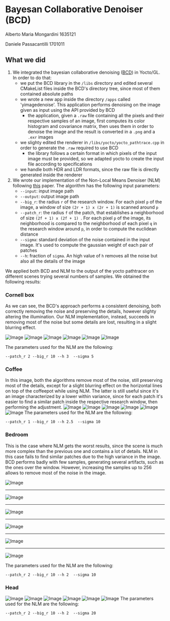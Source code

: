 # Bayesan Collaborative Denoiser (BCD)

Alberto Maria Mongardini 1635121

Daniele Passacantilli 1701011

## What we did
1. We integrated the bayesian collaborative denoising ([BCD](https://github.com/superboubek/bcd)) in Yocto/GL. In order to do that:
    * we put the BCD library in the ```/libs``` directory and edited several CMakeList files inside the BCD's directory tree, since most of them contained absolute paths
    * we wrote a new app inside the directory ```/apps``` called 'yimagedenoise'. This application performs denoising on the image given as input using the API provided by BCD
        * the application, given a ```.raw``` file containing all the pixels and their respective samples of an image, first computes its color histogram and covariance matrix, then uses them in order to denoise the image and the result is converted in a ```.png``` and a ```.exr``` images
    * we slighty edited the renderer in ```/libs/yocto/yocto_pathtrace.cpp``` in order to generate the ```.raw``` required to use BCD
        * the library follows a certain format in which pixels of the input image must be provided, so we adapted yocto to create the input file according to specifications
    * we handle both HDR and LDR formats, since the raw file is directly generated inside the renderer
2. We wrote our implementation of the Non-Local Means Denoiser (NLM) following [this](https://www.ipol.im/pub/art/2011/bcm_nlm/article.pdf) paper. The algorithm has the following input parameters:
    * ```--input```: input image path
    * ```--output```: output image path
    * ```--big_r```: the radius ```r``` of the research window. For each pixel ```p``` of the image, a window of size ```(2r + 1) x (2r + 1)``` is scanned around ```p```
    * ```--patch_r```: the radius ```f``` of the patch, that establishes a neighborhood of size ```(2f + 1) x (2f + 1) ```. For each pixel ```p``` of the image, its neighborhood is compared to the neighborhood of each pixel ```q``` in the research window around ```p```, in order to compute the euclidean distance
    * ```--sigma```: standard deviation of the noise contained in the input image. It's used to compute the gaussian weight of each pair of patches
    * ```--h```: fraction of ```sigma```. An high value of ```h``` removes all the noise but also all the details of the image

We applied both BCD and NLM to the output of the yocto pathtracer on different scenes trying several numbers of samples. We obtained the following results:

### Cornell box

As we can see, the BCD's approach performs a consistent denoising, both correctly removing the noise and preserving the details, however slighty altering the illumination. Our NLM implementation, instead, succeeds in removing most of the noise but some details are lost, resulting in a slight blurring effect.

![Image](out/compare_results/cornellbox_4.png)
![Image](out/compare_results/cornellbox_8.png)
![Image](out/compare_results/cornellbox_16.png)
![Image](out/compare_results/cornellbox_64.png)
![Image](out/compare_results/cornellbox_128.png)
![Image](out/compare_results/cornellbox_256.png)

The parameters used for the NLM are the following:

```
--patch_r 2 --big_r 10 --h 3  --sigma 5
```

### Coffee

In this image, both the algorithms remove most of the noise, still preserving most of the details, except for a slight blurring effect on the horizontal lines on top of the coffeepot while using NLM. The latter is still useful since it's an image characterized by a lower within variance, since for each patch it's easier to find a similar patch inside the respective research window, then performing the adjustment.
![Image](out/compare_results/coffee_1080_4.png)
![Image](out/compare_results/coffee_1080_8.png)
![Image](out/compare_results/coffee_1080_16.png)
![Image](out/compare_results/coffee_1080_64.png)
![Image](out/compare_results/coffee_1080_128.png)
![Image](out/compare_results/coffee_1080_256.png)
The parameters used for the NLM are the following:

```
--patch_r 1 --big_r 10 --h 2.5  --sigma 10
```

### Bedroom

This is the case where NLM gets the worst results, since the scene is much more complex than the previous one and contains a lot of details. NLM in this case fails to find similar patches due to the high variance in the image. BCD performs badly with few samples, generating several artifacts, such as the ones over the window. However, increasing the samples up to 256 allows to remove most of the noise in the image.

![Image](out/compare_results/bedroom_4.png)

---------------------------------------------------------------------------------------------------------------

![Image](out/compare_results/bedroom_8.png)

---------------------------------------------------------------------------------------------------------------

![Image](out/compare_results/bedroom_16.png)

---------------------------------------------------------------------------------------------------------------

![Image](out/compare_results/bedroom_64.png)

---------------------------------------------------------------------------------------------------------------

![Image](out/compare_results/bedroom_128.png)

---------------------------------------------------------------------------------------------------------------

![Image](out/compare_results/bedroom_256.png)

The parameters used for the NLM are the following:

```
--patch_r 2 --big_r 10 --h 2  --sigma 10
```

### Head


![Image](out/compare_results/head_1080_4.png)
![Image](out/compare_results/head_1080_8.png)
![Image](out/compare_results/head_1080_16.png)
![Image](out/compare_results/head_1080_64.png)
![Image](out/compare_results/head_1080_128.png)
![Image](out/compare_results/head_1080_256.png)
The parameters used for the NLM are the following:

```
--patch_r 2 --big_r 10 --h 2  --sigma 20
```

